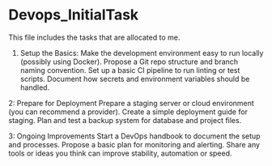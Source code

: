 # Devops_InitialTask
This file includes the tasks that are allocated to me. 

1. Setup the Basics:
Make the development environment easy to run locally (possibly using Docker).
Propose a Git repo structure and branch naming convention.
Set up a basic CI pipeline to run linting or test scripts.
Document how secrets and environment variables should be handled.

2: Prepare for Deployment
Prepare a staging server or cloud environment (you can recommend a provider).
Create a simple deployment guide for staging.
Plan and test a backup system for database and project files.

3: Ongoing Improvements
Start a DevOps handbook to document the setup and processes.
Propose a basic plan for monitoring and alerting.
Share any tools or ideas you think can improve stability, automation or speed.

